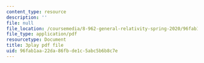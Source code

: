 ```yaml
---
content_type: resource
description: ''
file: null
file_location: /coursemedia/8-962-general-relativity-spring-2020/96fab1aa22da86fbde1c5abc5b6b8c7e_PVYTNKZDHBo.pdf
file_type: application/pdf
resourcetype: Document
title: 3play pdf file
uid: 96fab1aa-22da-86fb-de1c-5abc5b6b8c7e
---
```

